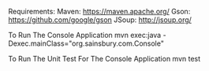Requirements:
Maven: https://maven.apache.org/
Gson: https://github.com/google/gson
JSoup: http://jsoup.org/

To Run The Console Application 
mvn exec:java -Dexec.mainClass="org.sainsbury.com.Console"


To Run The Unit Test For The Console Application
mvn test
